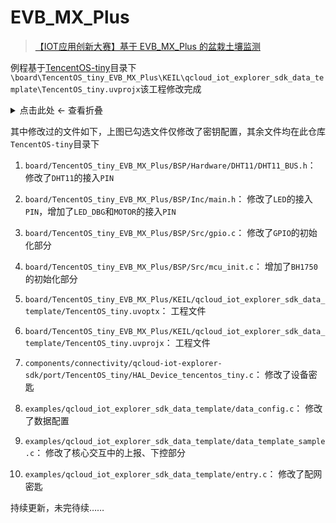 # EVB_MX_Plus

> [【IOT应用创新大赛】基于 EVB_MX_Plus 的盆栽土壤监测](https://www.yuangezhizao.cn/articles/Linux/TencentOS-tiny/board/EVB-MX-Plus/flower.html)

例程基于[TencentOS-tiny](https://github.com/Tencent/TencentOS-tiny)目录下`\board\TencentOS_tiny_EVB_MX_Plus\KEIL\qcloud_iot_explorer_sdk_data_template\TencentOS_tiny.uvprojx`该工程修改完成

<details><summary>点击此处 ← 查看折叠</summary>

![master](https://i1.yuangezhizao.cn/Win-10/20200513212628.jpg!webp)

[d1b6d1f](https://github.com/Tencent/TencentOS-tiny/tree/d1b6d1f869259d7da8f9662e9aada7af14b9b818)版本编译通过
![build](https://i1.yuangezhizao.cn/Win-10/20200513213537.jpg!webp)
![diff](https://i1.yuangezhizao.cn/Win-10/20200513212158.jpg!webp)

</details>

其中修改过的文件如下，上图已勾选文件仅修改了密钥配置，其余文件均在此仓库`TencentOS-tiny`目录下

1. `board/TencentOS_tiny_EVB_MX_Plus/BSP/Hardware/DHT11/DHT11_BUS.h`：
修改了`DHT11`的接入`PIN`

2. `board/TencentOS_tiny_EVB_MX_Plus/BSP/Inc/main.h`：
修改了`LED`的接入`PIN`，增加了`LED_DBG`和`MOTOR`的接入`PIN`

3. `board/TencentOS_tiny_EVB_MX_Plus/BSP/Src/gpio.c`：
修改了`GPIO`的初始化部分

4. `board/TencentOS_tiny_EVB_MX_Plus/BSP/Src/mcu_init.c`：
增加了`BH1750`的初始化部分

5. `board/TencentOS_tiny_EVB_MX_Plus/KEIL/qcloud_iot_explorer_sdk_data_template/TencentOS_tiny.uvoptx`：
工程文件

6. `board/TencentOS_tiny_EVB_MX_Plus/KEIL/qcloud_iot_explorer_sdk_data_template/TencentOS_tiny.uvprojx`：
工程文件

7. `components/connectivity/qcloud-iot-explorer-sdk/port/TencentOS_tiny/HAL_Device_tencentos_tiny.c`：
修改了设备密匙

8. `examples/qcloud_iot_explorer_sdk_data_template/data_config.c`：
修改了数据配置

9. `examples/qcloud_iot_explorer_sdk_data_template/data_template_sample.c`：
修改了核心交互中的上报、下控部分

10. `examples/qcloud_iot_explorer_sdk_data_template/entry.c`：
修改了配网密匙

持续更新，未完待续……